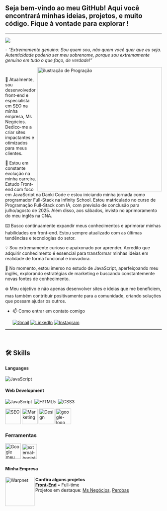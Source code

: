 ## Seja bem-vindo ao meu GitHub! Aqui você encontrará minhas ideias, projetos, e muito código. Fique à vontade para explorar !
<hr>
</p align="center">
<img src="https://media.licdn.com/dms/image/D4D16AQHm1TRHaoy4sQ/profile-displaybackgroundimage-shrink_350_1400/0/1712794342435?e=1720051200&v=beta&t=5dQou3mLRWCluNDCbXMqcOE8EgH5TMLPsmc13W6OP1I" />

</p>
 
 <p>- <i>“Extremamente genuíno: Sou quem sou, não quem você quer que eu seja. Autenticidade poderia ser meu sobrenome, porque sou extremamente genuíno em tudo o que faço, de verdade!” </i> </p>


 <img src="https://tse1.mm.bing.net/th/id/OIG1.Y8CtSSi1p2Gw7V6Ohd8L?pid=ImgGn" alt="ilustração de Progração"   width="400px"  align="right" >


</br>

🔧 Atualmente, sou desenvolvedor front-end e especialista em SEO na minha empresa, Ms Negócios. Dedico-me a criar sites impactantes e otimizados para meus clientes.

🌱 Estou em constante evolução na minha carreira. Estudo Front-end com foco em JavaScript na Danki Code e estou iniciando minha jornada como programador Full-Stack na Infinity School. Estou matriculado no curso de Programação Full-Stack com IA, com previsão de conclusão para julho/agosto de 2025. Além disso, aos sábados, invisto no aprimoramento do meu inglês na CNA.

⌨️ Busco continuamente expandir meus conhecimentos e aprimorar minhas habilidades em front-end. Estou sempre atualizado com as últimas tendências e tecnologias do setor.

💡 Sou extremamente curioso e apaixonado por aprender. Acredito que adquirir conhecimento é essencial para transformar minhas ideias em realidade de forma funcional e inovadora.

📖 No momento, estou imerso no estudo de JavaScript, aperfeiçoando meu inglês, explorando estratégias de marketing e buscando constantemente novas fontes de conhecimento.

❄️ Meu objetivo é não apenas desenvolver sites e ideias que me beneficiem, mas também contribuir positivamente para a comunidade, criando soluções que possam ajudar os outros.


- 📫  Como entrar em contato comigo<p align="left">
  <a href="mailto:mp718887" title="Gmail">
  <img src="https://img.shields.io/badge/-Gmail-FF0000?style=flat-square&labelColor=FF0000&logo=gmail&logoColor=white&link=mp718887@gmail.com" alt="Gmail"/></a>
  <a href="https://www.linkedin.com/in/marcos-paulo-a09460178/" title="LinkedIn">
  <img src="https://img.shields.io/badge/-Linkedin-0e76a8?style=flat-square&logo=Linkedin&logoColor=white&link=https://www.linkedin.com/in/marcos-paulo-a09460178/" alt="LinkedIn"/></a>
  <a href="https://www.instagram.com/darckwolf787/" title="Instagram">
  <img src="https://img.shields.io/badge/-Instagram-DF0174?style=flat-square&labelColor=DF0174&logo=instagram&logoColor=white&link=https://www.instagram.com/darckwolf787/" alt="Instagram"/></a>
</p>


<hr>
</br>



<tr>
     
## 🛠️ Skills

#### Languages 

![JavaScript](https://img.shields.io/badge/javascript-%23323330.svg?style=for-the-badge&logo=javascript&logoColor=%23F7DF1E)&nbsp;

#### Web Development
![JavaScript](https://img.shields.io/badge/javascript-%23323330.svg?style=for-the-badge&logo=javascript&logoColor=%23F7DF1E)&nbsp;
![H!TML5](https://img.shields.io/badge/HTML5-E34F26?style=for-the-badge&logo=html5&logoColor=white)&nbsp;
![CSS3](https://img.shields.io/badge/CSS3-1572B6?style=for-the-badge&logo=css3&logoColor=white)&nbsp;


<div class= icons  style= display= flex>
<img width="50" height="50" src="https://img.icons8.com/ios-filled/50/4D4D4D/laptop-metrics.png" alt="SEO"/>
<img width="50" height="50" src="https://img.icons8.com/ios-filled/50/4D4D4D/speaker_1.png" alt="Marketing"/>
<img width="50" height="50" src="https://img.icons8.com/ios-filled/50/4D4D4D/design--v1.png" alt="Design"/>
<img width="50" height="50" src="https://img.icons8.com/ios-filled/50/4D4D4D/google-logo.png" alt="google-logo"/>

### Ferramentas

<img width="50" height="50" src="https://img.icons8.com/ios/50/4D4D4D/small-business.png" alt="Google meu Negócios"/>
<img width="48" height="48" src="https://img.icons8.com/external-tal-revivo-bold-tal-revivo/48/4D4D4D/external-bootstrap-a-free-and-open-source-css-framework-logo-bold-tal-revivo.png" alt="external-bootstrap-a-free-and-open-source-css-framework-logo-bold-tal-revivo"/>
</div>


#### Minha Empresa

[<img align="left" height="94px" width="94px" alt="Warpnet" src="https://msnegocios.online/Logo.png"/>](https://msnegocios.online/port.html)

**Confira alguns projetos** \
[**Front-End**](https://msnegocios.online/port.html) • Full-time \
Projetos em destaque: [Ms Negócios](https://msnegocios.online/port.html), [Perobas](<https://restauranteperobas.msnegocios.online/)>)
<br/>









